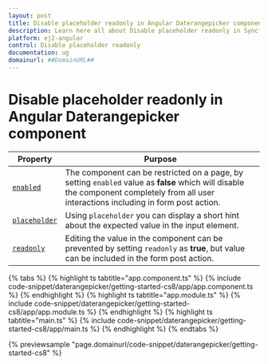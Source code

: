 ```yaml
---
layout: post
title: Disable placeholder readonly in Angular Daterangepicker component | Syncfusion
description: Learn here all about Disable placeholder readonly in Syncfusion Angular Daterangepicker component of Syncfusion Essential JS 2 and more.
platform: ej2-angular
control: Disable placeholder readonly 
documentation: ug
domainurl: ##DomainURL##
---
```


# Disable placeholder readonly in Angular Daterangepicker component

Property | Purpose
-----|-----
 [`enabled`](https://ej2.syncfusion.com/angular/documentation/api/daterangepicker#enabled) | The component can be restricted on a page, by setting `enabled` value as **false** which will disable the component completely from all user interactions including in form post action.
[`placeholder`](https://ej2.syncfusion.com/angular/documentation/api/daterangepicker#placeholder) | Using `placeholder` you can display a short hint about the expected value in the input element.
[`readonly`](https://ej2.syncfusion.com/angular/documentation/api/daterangepicker#readonly)       | Editing the value in the component can be prevented by setting `readonly` as **true**, but value can be included in the form post action.

{% tabs %}
{% highlight ts tabtitle="app.component.ts" %}
{% include code-snippet/daterangepicker/getting-started-cs8/app/app.component.ts %}
{% endhighlight %}
{% highlight ts tabtitle="app.module.ts" %}
{% include code-snippet/daterangepicker/getting-started-cs8/app/app.module.ts %}
{% endhighlight %}
{% highlight ts tabtitle="main.ts" %}
{% include code-snippet/daterangepicker/getting-started-cs8/app/main.ts %}
{% endhighlight %}
{% endtabs %}
  
{% previewsample "page.domainurl/code-snippet/daterangepicker/getting-started-cs8" %}